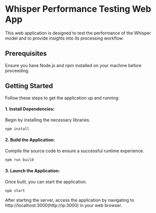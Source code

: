 # Whisper Performance Testing Web App

This web application is designed to test the performance of the Whisper model and to provide insights into its processing workflow.

## Prerequisites

Ensure you have Node.js and npm installed on your machine before proceeding.

## Getting Started

Follow these steps to get the application up and running:

#### 1. Install Dependencies:

Begin by installing the necessary libraries.

```bash
npm install
```

#### 2. Build the Application:

Compile the source code to ensure a successful runtime experience.

```bash
npm run build
```

#### 3. Launch the Application:

Once built, you can start the application.

```bash
npm start
```

After starting the server, access the application by navigating to http://localhost:3000(http://ip:3000) in your web browser.
